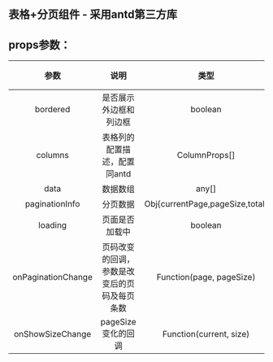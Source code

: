 ## 表格+分页组件 - 采用antd第三方库

## props参数：
| 参数         | 说明    |  类型   | 默认值 |
| :--------:  | :-----: | :----:   | :----: |
| bordered    | 是否展示外边框和列边框  |   boolean    |   false     |
| columns     | 表格列的配置描述，配置同antd  |   ColumnProps[]     |  -    |
| data   | 数据数组  |  any[]    |     |
| paginationInfo   | 分页数据  |  Obj{currentPage,pageSize,total}    |     |
| loading   | 页面是否加载中  |  boolean    |  false   |
| onPaginationChange   | 页码改变的回调，参数是改变后的页码及每页条数  |  Function(page, pageSize)    |  noop   |
| onShowSizeChange   | pageSize 变化的回调  |  Function(current, size)    |  noop   |

